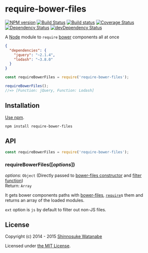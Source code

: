 # require-bower-files

[![NPM version](https://img.shields.io/npm/v/require-bower-files.svg)](https://www.npmjs.com/package/require-bower-files)
[![Build Status](https://img.shields.io/travis/shinnn/require-bower-files.svg)](https://travis-ci.org/shinnn/require-bower-files)
[![Build status](https://ci.appveyor.com/api/projects/status/p4agdotoyrks5qov?svg=true)](https://ci.appveyor.com/project/ShinnosukeWatanabe/require-bower-files)
[![Coverage Status](https://img.shields.io/coveralls/shinnn/require-bower-files.svg)](https://coveralls.io/r/shinnn/require-bower-files)
[![Dependency Status](https://img.shields.io/david/shinnn/require-bower-files.svg?label=deps)](https://david-dm.org/shinnn/require-bower-files)
[![devDependency Status](https://img.shields.io/david/dev/shinnn/require-bower-files.svg?label=devDeps)](https://david-dm.org/shinnn/require-bower-files#info=devDependencies)

A [Node](https://nodejs.org/) module to `require` [bower](http://bower.io/) components all at once

```json
{
  "dependencies": {
    "jquery": "~2.1.4",
    "lodash": "~3.8.0"
  }
}
```

```javascript
const requireBowerFiles = require('require-bower-files');

requireBowerFiles();
//=> [Function: jQuery, Function: Lodash]
```

## Installation

[Use npm](https://docs.npmjs.com/cli/install).

```
npm install require-bower-files
```

## API

```javascript
const requireBowerFiles = require('require-bower-files');
```

### requireBowerFiles([*options*])

*options*: `Object` (Directly passed to [bower-files constructor](https://github.com/ksmithut/bower-files#options) and [filter function](https://github.com/ksmithut/bower-files#libfilter-options-))  
Return: `Array`

It gets bower components paths with [bower-files](https://github.com/ksmithut/bower-files#options), [`require`](http://nodejs.org/api/globals.html#globals_require)s them and returns an array of the loaded modules.

`ext` option is `js` by default to filter out non-JS files.

## License

Copyright (c) 2014 - 2015 [Shinnosuke Watanabe](https://github.com/shinnn)

Licensed under [the MIT License](./LICENSE).
